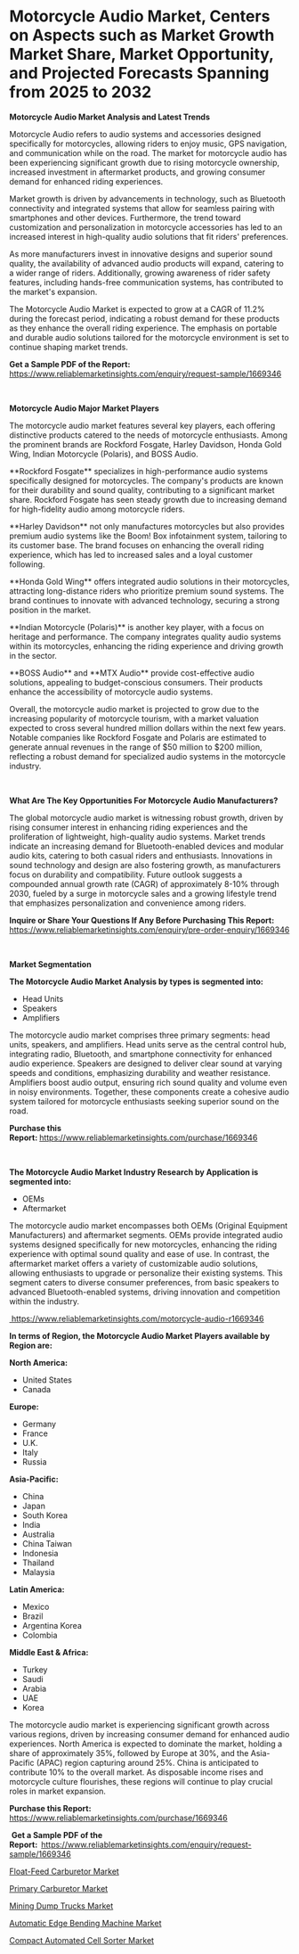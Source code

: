 <p><h1>Motorcycle Audio Market, Centers on Aspects such as Market Growth Market Share, Market Opportunity, and Projected Forecasts Spanning from 2025 to 2032</h1></p><p><strong>Motorcycle Audio Market Analysis and Latest Trends</strong></p>
<p><p>Motorcycle Audio refers to audio systems and accessories designed specifically for motorcycles, allowing riders to enjoy music, GPS navigation, and communication while on the road. The market for motorcycle audio has been experiencing significant growth due to rising motorcycle ownership, increased investment in aftermarket products, and growing consumer demand for enhanced riding experiences.</p><p>Market growth is driven by advancements in technology, such as Bluetooth connectivity and integrated systems that allow for seamless pairing with smartphones and other devices. Furthermore, the trend toward customization and personalization in motorcycle accessories has led to an increased interest in high-quality audio solutions that fit riders' preferences.</p><p>As more manufacturers invest in innovative designs and superior sound quality, the availability of advanced audio products will expand, catering to a wider range of riders. Additionally, growing awareness of rider safety features, including hands-free communication systems, has contributed to the market's expansion.</p><p>The Motorcycle Audio Market is expected to grow at a CAGR of 11.2% during the forecast period, indicating a robust demand for these products as they enhance the overall riding experience. The emphasis on portable and durable audio solutions tailored for the motorcycle environment is set to continue shaping market trends.</p></p>
<p><strong>Get a Sample PDF of the Report:&nbsp;</strong> <a href="https://www.reliablemarketinsights.com/enquiry/request-sample/1669346?utm_campaign=3520&utm_medium=2&utm_source=Github&utm_content=ia&utm_term=30032025&utm_id=motorcycle-audio">https://www.reliablemarketinsights.com/enquiry/request-sample/1669346</a></p>
<p>&nbsp;</p>
<p><strong>Motorcycle Audio Major Market Players</strong></p>
<p><p>The motorcycle audio market features several key players, each offering distinctive products catered to the needs of motorcycle enthusiasts. Among the prominent brands are Rockford Fosgate, Harley Davidson, Honda Gold Wing, Indian Motorcycle (Polaris), and BOSS Audio.</p><p>**Rockford Fosgate** specializes in high-performance audio systems specifically designed for motorcycles. The company's products are known for their durability and sound quality, contributing to a significant market share. Rockford Fosgate has seen steady growth due to increasing demand for high-fidelity audio among motorcycle riders.</p><p>**Harley Davidson** not only manufactures motorcycles but also provides premium audio systems like the Boom! Box infotainment system, tailoring to its customer base. The brand focuses on enhancing the overall riding experience, which has led to increased sales and a loyal customer following. </p><p>**Honda Gold Wing** offers integrated audio solutions in their motorcycles, attracting long-distance riders who prioritize premium sound systems. The brand continues to innovate with advanced technology, securing a strong position in the market.</p><p>**Indian Motorcycle (Polaris)** is another key player, with a focus on heritage and performance. The company integrates quality audio systems within its motorcycles, enhancing the riding experience and driving growth in the sector.</p><p>**BOSS Audio** and **MTX Audio** provide cost-effective audio solutions, appealing to budget-conscious consumers. Their products enhance the accessibility of motorcycle audio systems.</p><p>Overall, the motorcycle audio market is projected to grow due to the increasing popularity of motorcycle tourism, with a market valuation expected to cross several hundred million dollars within the next few years. Notable companies like Rockford Fosgate and Polaris are estimated to generate annual revenues in the range of $50 million to $200 million, reflecting a robust demand for specialized audio systems in the motorcycle industry.</p></p>
<p>&nbsp;</p>
<p><strong>What Are The Key Opportunities For Motorcycle Audio Manufacturers?</strong></p>
<p><p>The global motorcycle audio market is witnessing robust growth, driven by rising consumer interest in enhancing riding experiences and the proliferation of lightweight, high-quality audio systems. Market trends indicate an increasing demand for Bluetooth-enabled devices and modular audio kits, catering to both casual riders and enthusiasts. Innovations in sound technology and design are also fostering growth, as manufacturers focus on durability and compatibility. Future outlook suggests a compounded annual growth rate (CAGR) of approximately 8-10% through 2030, fueled by a surge in motorcycle sales and a growing lifestyle trend that emphasizes personalization and convenience among riders.</p></p>
<p><strong>Inquire or Share Your Questions If Any Before Purchasing This Report:</strong> <a href="https://www.reliablemarketinsights.com/enquiry/pre-order-enquiry/1669346?utm_campaign=3520&utm_medium=2&utm_source=Github&utm_content=ia&utm_term=30032025&utm_id=motorcycle-audio">https://www.reliablemarketinsights.com/enquiry/pre-order-enquiry/1669346</a></p>
<p>&nbsp;</p>
<p><strong>Market Segmentation</strong></p>
<p><strong>The Motorcycle Audio Market Analysis by types is segmented into:</strong></p>
<p><ul><li>Head Units</li><li>Speakers</li><li>Amplifiers</li></ul></p>
<p><p>The motorcycle audio market comprises three primary segments: head units, speakers, and amplifiers. Head units serve as the central control hub, integrating radio, Bluetooth, and smartphone connectivity for enhanced audio experience. Speakers are designed to deliver clear sound at varying speeds and conditions, emphasizing durability and weather resistance. Amplifiers boost audio output, ensuring rich sound quality and volume even in noisy environments. Together, these components create a cohesive audio system tailored for motorcycle enthusiasts seeking superior sound on the road.</p></p>
<p><strong>Purchase this Report:&nbsp;</strong><a href="https://www.reliablemarketinsights.com/purchase/1669346?utm_campaign=3520&utm_medium=2&utm_source=Github&utm_content=ia&utm_term=30032025&utm_id=motorcycle-audio">https://www.reliablemarketinsights.com/purchase/1669346</a></p>
<p>&nbsp;</p>
<p><strong>The Motorcycle Audio Market Industry Research by Application is segmented into:</strong></p>
<p><ul><li>OEMs</li><li>Aftermarket</li></ul></p>
<p><p>The motorcycle audio market encompasses both OEMs (Original Equipment Manufacturers) and aftermarket segments. OEMs provide integrated audio systems designed specifically for new motorcycles, enhancing the riding experience with optimal sound quality and ease of use. In contrast, the aftermarket market offers a variety of customizable audio solutions, allowing enthusiasts to upgrade or personalize their existing systems. This segment caters to diverse consumer preferences, from basic speakers to advanced Bluetooth-enabled systems, driving innovation and competition within the industry.</p></p>
<p><a href="https://www.reliablemarketinsights.com/motorcycle-audio-r1669346?utm_campaign=3520&utm_medium=2&utm_source=Github&utm_content=ia&utm_term=30032025&utm_id=motorcycle-audio">&nbsp;https://www.reliablemarketinsights.com/motorcycle-audio-r1669346</a></p>
<p><strong>In terms of Region, the Motorcycle Audio Market Players available by Region are:</strong></p>
<p>
    <p> <strong> North America: </strong>
        <ul>
            <li>United States</li>
            <li>Canada</li>
        </ul>
        </p> 
    <p> <strong> Europe: </strong>
        <ul>
            <li>Germany</li>
            <li>France</li>
            <li>U.K.</li>
            <li>Italy</li>
            <li>Russia</li>
        </ul>
        </p> 
    <p> <strong> Asia-Pacific: </strong>
        <ul>
            <li>China</li>
            <li>Japan</li>
            <li>South Korea</li>
            <li>India</li>
            <li>Australia</li>
            <li>China Taiwan</li>
            <li>Indonesia</li>
            <li>Thailand</li>
            <li>Malaysia</li>
        </ul>
        </p> 
    <p> <strong> Latin America: </strong>
        <ul>
            <li>Mexico</li>
            <li>Brazil</li>
            <li>Argentina Korea</li>
            <li>Colombia</li>
        </ul>
        </p> 
    <p> <strong> Middle East & Africa: </strong>
        <ul>
            <li>Turkey</li>
            <li>Saudi</li>
            <li>Arabia</li>
            <li>UAE</li>
            <li>Korea</li>
        </ul>
    </p>
    </p>
<p><p>The motorcycle audio market is experiencing significant growth across various regions, driven by increasing consumer demand for enhanced audio experiences. North America is expected to dominate the market, holding a share of approximately 35%, followed by Europe at 30%, and the Asia-Pacific (APAC) region capturing around 25%. China is anticipated to contribute 10% to the overall market. As disposable income rises and motorcycle culture flourishes, these regions will continue to play crucial roles in market expansion.</p></p>
<p><strong>Purchase this Report: </strong><a href="https://www.reliablemarketinsights.com/purchase/1669346?utm_campaign=3520&utm_medium=2&utm_source=Github&utm_content=ia&utm_term=30032025&utm_id=motorcycle-audio">https://www.reliablemarketinsights.com/purchase/1669346</a></p>
<p>&nbsp;<strong>Get a Sample PDF of the Report:&nbsp;&nbsp;</strong><a href="https://www.reliablemarketinsights.com/enquiry/request-sample/1669346?utm_campaign=3520&utm_medium=2&utm_source=Github&utm_content=ia&utm_term=30032025&utm_id=motorcycle-audio">https://www.reliablemarketinsights.com/enquiry/request-sample/1669346</a></p>
<p><strong></strong></p>
<p><p><a href="https://www.linkedin.com/pulse/float-feed-carburetor-market-expected-see-rapid-expansion-5m1ac?utm_campaign=3520&utm_medium=2&utm_source=Github&utm_content=ia&utm_term=30032025&utm_id=motorcycle-audio">Float-Feed Carburetor Market</a></p><p><a href="https://www.linkedin.com/pulse/primary-carburetor-market-trends-analysis-size-share-competitive-ikm7e?utm_campaign=3520&utm_medium=2&utm_source=Github&utm_content=ia&utm_term=30032025&utm_id=motorcycle-audio">Primary Carburetor Market</a></p><p><a href="https://github.com/iyachikareva/Market-Research-Report-List-1/blob/main/mining-dump-trucks-market.md?utm_campaign=3520&utm_medium=2&utm_source=Github&utm_content=ia&utm_term=30032025&utm_id=motorcycle-audio">Mining Dump Trucks Market</a></p><p><a href="https://www.linkedin.com/pulse/market-dynamics-automatic-edge-bending-machine-key-trends-krvwc?utm_campaign=3520&utm_medium=2&utm_source=Github&utm_content=ia&utm_term=30032025&utm_id=motorcycle-audio">Automatic Edge Bending Machine Market</a></p><p><a href="https://www.linkedin.com/pulse/analyzing-compact-automated-cell-sorter-market-revenue-gmhke?utm_campaign=3520&utm_medium=2&utm_source=Github&utm_content=ia&utm_term=30032025&utm_id=motorcycle-audio">Compact Automated Cell Sorter Market</a></p></p>